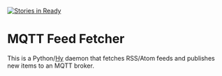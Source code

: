 [![Stories in Ready](https://badge.waffle.io/rcarmo/mqtt-feed-fetcher.png?label=ready&title=Ready)](https://waffle.io/rcarmo/mqtt-feed-fetcher)
# MQTT Feed Fetcher

This is a Python/[Hy][hy] daemon that fetches RSS/Atom feeds and publishes new items to an MQTT broker.

[hy]: http://hylang.org
